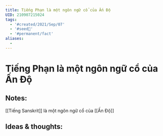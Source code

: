 ```yaml
---
title: Tiếng Phạn là một ngôn ngữ cổ của Ấn Độ
UID: 210907215024
tags:
  - '#created/2021/Sep/07'
  - '#seed🥜'
  - '#permanent/fact'
aliases:
  - 
---
```

# Tiếng Phạn là một ngôn ngữ cổ của Ấn Độ

## Notes:
[[Tiếng Sanskrit]] là một ngôn ngữ cổ của [[Ấn Độ]]

## Ideas & thoughts:
